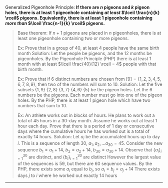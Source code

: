 Generalized Pigeonhole Principle: 
**If there are $n$ pigeons and $k$ pigeon holes, there is at least 1 pigeonhole containing *at least* $\lceil \frac{n}{k} \rceil$ pigeons. Equivalently, there is at least 1 pigeonhole containing *more than* $\lceil \frac{n-1}{k} \rceil$ pigeons.** 
> Base theorem: If $n + 1$ pigeons are placed in $n$ pigeonholes, there is at least one pigeonhole containing two or more pigeons. 
> 
> Ex: Prove that in a group of 40, at least 4 people have the same birth month
> Solution: 
> Let the people be pigeons, and the 12 months be pigeonholes. By the Pigeonhole Principle (PHP) there is at least 1 month with at least $\lceil \frac{40}{12} \rceil = 4$ people with that birth month.
> 
> Ex: Prove that if 6 distinct numbers are chosen from $[9] = \{1, 2, 3, 4, 5, 6, 7, 8, 9\}$, then two of the numbers will sum to $10$.
> Solution: 
> Let the five subsets $\{1, 9\}$ $\{2, 8\}$ $\{3, 7\}$ $\{4, 6\}$ $\{5\}$ be the pigeon holes.
> Let the 6 numbers be the pigeons. Each number must go into one of the pigeon holes. By the PHP, there is at least 1 pigeon hole which have two numbers that sum to 10.
> 
> Ex: An athlete works out in blocks of hours. He plans to work out a total of 45 hours in a 30-day month. Assume he works out at least 1 hour each day. Prove that there is a period of 1 day or consecutive days where the cumulative hours he has worked out is a total of exactly 14 hours. 
> Solution:
> Let $a_i$ be the accumulated hours up to day $i$. This is a sequence of length 30, $a_1, a_2, \ldots a_{30} = 45$. Consider the new sequence $b_1 = a_1 + 14$, $b_2 = a_2 + 14$, $b_{30} = a_{30} + 14$.
> Observe that $\{a_i\}^{30}_{i=1}$ are distinct, and $\{b_i\}^{30}_{i=1}$ are distinct
> However the largest value of the sequences is $59$, but there are 60 sequence values. By the PHP, there exists some $a_i$ equal to $b_j$, so $a_i = b_j = a_j + 14$
> There exists days $j$ to $i$ where he worked out exactly 14 hours

***
